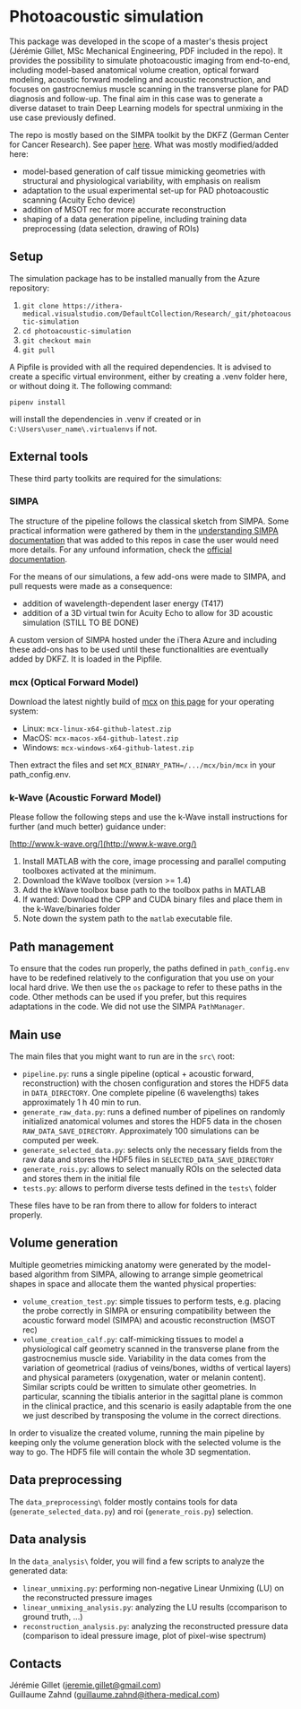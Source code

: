 # Photoacoustic simulation

This package was developed in the scope of a master's thesis project (Jérémie Gillet, MSc Mechanical Engineering, PDF included in the repo). It provides the possibility to simulate photoacoustic imaging from end-to-end, including model-based anatomical volume creation, optical forward modeling, acoustic forward modeling and acoustic reconstruction, and focuses on gastrocnemius muscle scanning in the transverse plane for PAD diagnosis and follow-up. The final aim in this case was to generate a diverse dataset to train Deep Learning models for spectral unmixing in the use case previously defined.

The repo is mostly based on the SIMPA toolkit by the DKFZ (German Center for Cancer Research). See paper [here](https://doi.org/10.1117/1.JBO.27.8.083010). What was mostly modified/added here:
* model-based generation of calf tissue mimicking geometries with structural and physiological variability, with emphasis on realism
* adaptation to the usual experimental set-up for PAD photoacoustic scanning (Acuity Echo device) 
* addition of MSOT rec for more accurate reconstruction
* shaping of a data generation pipeline, including training data preprocessing (data selection, drawing of ROIs)

## Setup

The simulation package has to be installed manually from the Azure repository: 
1. `git clone https://ithera-medical.visualstudio.com/DefaultCollection/Research/_git/photoacoustic-simulation`
2. `cd photoacoustic-simulation`
3. `git checkout main`
4. `git pull`

A Pipfile is provided with all the required dependencies. It is advised to create a specific virtual environment, either by creating a .venv folder here, or without doing it. The following command:

    pipenv install

will install the dependencies in .venv if created or in `C:\Users\user_name\.virtualenvs` if not.

## External tools

These third party toolkits are required for the simulations:

### SIMPA

The structure of the pipeline follows the classical sketch from SIMPA. Some practical information were gathered by them in the [understanding SIMPA documentation](./docs/source/understanding_simpa.md) that was added to this repos in case the user would need more details. For any unfound information, check the [official documentation](https://simpa.readthedocs.io/en/develop).

For the means of our simulations, a few add-ons were made to SIMPA, and pull requests were made as a consequence: 
* addition of wavelength-dependent laser energy (T417)
* addition of a 3D virtual twin for Acuity Echo to allow for 3D acoustic simulation (STILL TO BE DONE)

A custom version of SIMPA hosted under the iThera Azure and including these add-ons has to be used until these functionalities are eventually added by DKFZ. It is loaded in the Pipfile.

### mcx (Optical Forward Model)

Download the latest nightly build of [mcx](http://mcx.space/) on [this page](http://mcx.space/nightly/github/) for your operating system:

- Linux: `mcx-linux-x64-github-latest.zip`
- MacOS: `mcx-macos-x64-github-latest.zip`
- Windows: `mcx-windows-x64-github-latest.zip`

Then extract the files and set `MCX_BINARY_PATH=/.../mcx/bin/mcx` in your path_config.env.

### k-Wave (Acoustic Forward Model)

Please follow the following steps and use the k-Wave install instructions 
for further (and much better) guidance under:

[http://www.k-wave.org/](http://www.k-wave.org/)

1. Install MATLAB with the core, image processing and parallel computing toolboxes activated at the minimum.
2. Download the kWave toolbox (version >= 1.4)
3. Add the kWave toolbox base path to the toolbox paths in MATLAB
4. If wanted: Download the CPP and CUDA binary files and place them in the k-Wave/binaries folder
5. Note down the system path to the `matlab` executable file.

## Path management

To ensure that the codes run properly, the paths defined in `path_config.env` have to be redefined relatively to the configuration that you use on your local hard drive. We then use the `os` package to refer to these paths in the code. Other methods can be used if you prefer, but this requires adaptations in the code. We did not use the SIMPA `PathManager`.

## Main use

The main files that you might want to run are in the `src\` root:
* `pipeline.py`: runs a single pipeline (optical + acoustic forward, reconstruction) with the chosen configuration and stores the HDF5 data in `DATA_DIRECTORY`. One complete pipeline (6 wavelengths) takes approximately 1 h 40 min to run.
* `generate_raw_data.py`: runs a defined number of pipelines on randomly initialized anatomical volumes and stores the HDF5 data in the chosen `RAW_DATA_SAVE_DIRECTORY`. Approximately 100 simulations can be computed per week.
* `generate_selected_data.py`: selects only the necessary fields from the raw data and stores the HDF5 files in `SELECTED_DATA_SAVE_DIRECTORY`
* `generate_rois.py`: allows to select manually ROIs on the selected data and stores them in the initial file
* `tests.py`: allows to perform diverse tests defined in the `tests\` folder

These files have to be ran from there to allow for folders to interact properly.

## Volume generation

Multiple geometries mimicking anatomy were generated by the model-based algorithm from SIMPA, allowing to arrange simple geometrical shapes in space and allocate them the wanted physical properties:
* `volume_creation_test.py`: simple tissues to perform tests, e.g. placing the probe correctly in SIMPA or ensuring compatibility between the acoustic forward model (SIMPA) and acoustic reconstruction (MSOT rec)
* `volume_creation_calf.py`: calf-mimicking tissues to model a physiological calf geometry scanned in the transverse plane from the gastrocnemius muscle side. Variability in the data comes from the variation of geometrical (radius of veins/bones, widths of vertical layers) and physical parameters (oxygenation, water or melanin content). Similar scripts could be written to simulate other geometries. In particular, scanning the tibialis anterior in the sagittal plane is common in the clinical practice, and this scenario is easily adaptable from the one we just described by transposing the volume in the correct directions.

In order to visualize the created volume, running the main pipeline by keeping only the volume generation block with the selected volume is the way to go. The HDF5 file will contain the whole 3D segmentation.

## Data preprocessing

The `data_preprocessing\` folder mostly contains tools for data (`generate_selected_data.py`) and roi (`generate_rois.py`) selection.

## Data analysis

In the `data_analysis\` folder, you will find a few scripts to analyze the generated data:
* `linear_unmixing.py`: performing non-negative Linear Unmixing (LU) on the reconstructed pressure images
* `linear_unmixing_analysis.py`: analyzing the LU results (ccomparison to ground truth, ...)
* `reconstruction_analysis.py`: analyzing the reconstructed pressure data (comparison to ideal pressure image, plot of pixel-wise spectrum)

## Contacts

Jérémie Gillet (jeremie.gillet@gmail.com) \
Guillaume Zahnd (guillaume.zahnd@ithera-medical.com)